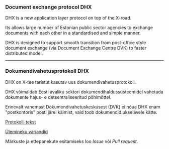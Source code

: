 ### Document exchange protocol DHX

DHX is a new application layer protocol on top of the X-road.

Its allows large number of Estonian public sector agencies to exchange documents with each other in a standardised and simple manner.

DHX is designed to support smooth transition from post-office style document exchange (via Document Exchange Centre DVK) to faster distributed model.

---

### Dokumendivahetusprotokoll DHX

DHX on X-tee taristut kasutav uus dokumendivahetusprotokoll.

DHX võimaldab Eesti avaliku sektori dokumendihaldussüsteemidel vahetada dokumente hajus- e detsentraliseeritud põhimõttel.

Erinevalt vanemast Dokumendivahetuskeskusest (DVK) ei nõua DHX enam "postkontoris" posti järel käimist, vaid toob dokumendid ukselävele kätte.

[Protokolli tekst](Protokoll.md)

[Ülemineku variandid](https://github.com/e-gov/DHX/blob/master/%C3%9Clemineku%20variandid.md)

Märkuste ja ettepanekute esitamiseks loo _Issue_ või _Pull request_.
